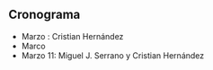 ## Cronograma 

- Marzo : Cristian Hernández
-  Marco
-  Marzo 11: Miguel J. Serrano y Cristian Hernández
